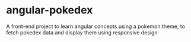 # angular-pokedex
A front-end project to learn angular concepts using a pokemon theme, to fetch pokedex data and display them using responsive design
